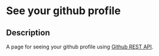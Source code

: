# See your github profile

## Description

A page for seeing your github profile using [Github REST API](https://docs.github.com/en/rest/guides/getting-started-with-the-rest-api?apiVersion=2022-11-28&tool=javascript).
